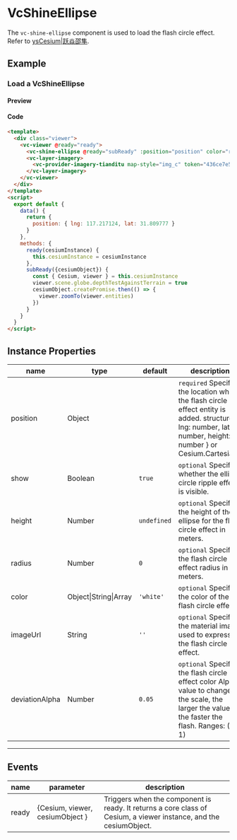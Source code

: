 # VcShineEllipse

The `vc-shine-ellipse` component is used to load the flash circle effect. Refer to [ysCesium|跃焱邵隼](https://www.wellyyss.cn/ysCesium/main/app.html).

## Example

### Load a VcShineEllipse

#### Preview

<doc-preview>
  <template>
    <div class="viewer">
      <vc-viewer @ready="ready">
        <vc-shine-ellipse @ready="subReady" :position="position" color="red"></vc-shine-ellipse>
        <vc-layer-imagery>
          <vc-provider-imagery-tianditu map-style="img_c" token="436ce7e50d27eede2f2929307e6b33c0"></vc-provider-imagery-tianditu>
        </vc-layer-imagery>
      </vc-viewer>
    </div>
  </template>
  <script>
    export default {
      data() {
        return {
          position: { lng: 117.217124, lat: 31.809777 }
        }
      },
      methods: {
        ready(cesiumInstance) {
          this.cesiumInstance = cesiumInstance
        },
        subReady({cesiumObject}) {
          const { Cesium, viewer } = this.cesiumInstance
          viewer.scene.globe.depthTestAgainstTerrain = true
          cesiumObject.createPromise.then(() => {
            viewer.zoomTo(viewer.entities)
          })
        }
      }
    }
  </script>
</doc-preview>

#### Code

```html
<template>
  <div class="viewer">
    <vc-viewer @ready="ready">
      <vc-shine-ellipse @ready="subReady" :position="position" color="red"></vc-shine-ellipse>
      <vc-layer-imagery>
        <vc-provider-imagery-tianditu map-style="img_c" token="436ce7e50d27eede2f2929307e6b33c0"></vc-provider-imagery-tianditu>
      </vc-layer-imagery>
    </vc-viewer>
  </div>
</template>
<script>
  export default {
    data() {
      return {
        position: { lng: 117.217124, lat: 31.809777 }
      }
    },
    methods: {
      ready(cesiumInstance) {
        this.cesiumInstance = cesiumInstance
      },
      subReady({cesiumObject}) {
        const { Cesium, viewer } = this.cesiumInstance
        viewer.scene.globe.depthTestAgainstTerrain = true
        cesiumObject.createPromise.then(() => {
          viewer.zoomTo(viewer.entities)
        })
      }
    }
  }
</script>
```

## Instance Properties

<!-- prettier-ignore -->
| name | type | default | description |
| ---------------------- | ------- | ------ | -------------------------------------------------------------------------- |
| position | Object | | `required` Specify the location where the flash circle effect entity is added. structure:{ lng: number, lat: number, height: number } or Cesium.Cartesian3 |
| show | Boolean | `true` | `optional` Specifies whether the ellipse circle ripple effect is visible. |
| height | Number | `undefined` | `optional` Specify the height of the ellipse for the flash circle effect in meters.|
| radius | Number | `0` | `optional` Specify the flash circle effect radius in meters.|
| color | Object\|String\|Array | `'white'` | `optional` Specify the color of the flash circle effect. |
| imageUrl | String | `''` | `optional` Specify the material image used to express the flash circle effect. |
| deviationAlpha | Number | `0.05` | `optional` Specify the flash circle effect color Alpha value to change the scale, the larger the value, the faster the flash. Ranges: (0, 1)|

---

## Events

| name  | parameter                       | description                                                                                                       |
| ----- | ------------------------------- | ----------------------------------------------------------------------------------------------------------------- |
| ready | {Cesium, viewer, cesiumObject } | Triggers when the component is ready. It returns a core class of Cesium, a viewer instance, and the cesiumObject. |
